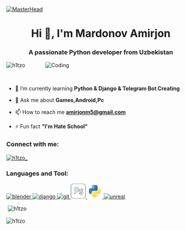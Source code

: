 [![MasterHead](https://wallpaperxyz.com/wp-content/uploads/Gif-Animated-Wallpaper-Background-Full-HD-Free-Download-for-PC-Macbook-261121-Wallpaperxyz.com-38.gif)]()
<h1 align="center">Hi 👋, I'm Mardonov Amirjon</h1>
<h3 align="center">A passionate Python developer from Uzbekistan</h3>
<img align="right" alt="Coding" width="400" src="https://media1.tenor.com/m/n0Bm7SUiGvMAAAAd/cock-ass.gif">

<p align="left"> <img src="https://komarev.com/ghpvc/?username=h1tzo&label=Profile%20views&color=0e75b6&style=flat" alt="h1tzo" /> </p>

<p align="left"> <a href="https://twitter.com/" target="blank"><img src="https://img.shields.io/twitter/follow/?logo=twitter&style=for-the-badge" alt="" /></a> </p>

- 🌱 I’m currently learning **Python & Django & Telegram Bot Creating**

- 💬 Ask me about **Games,Android,Pc**

- 📫 How to reach me **amirjonm5@gmail.com**

- ⚡ Fun fact **"I'm Hate School"**

<h3 align="left">Connect with me:</h3>
<p align="left">
<a href="https://discord.com/channels/1180773705786347540/1180773705786347542" target="blank"><img align="center" src="https://raw.githubusercontent.com/rahuldkjain/github-profile-readme-generator/master/src/images/icons/Social/discord.svg" alt="h1tzo_" height="30" width="40" /></a>
</p>

<h3 align="left">Languages and Tool:</h3>
<p align="left"> <a href="https://www.blender.org/" target="_blank" rel="noreferrer"> <img src="https://download.blender.org/branding/community/blender_community_badge_white.svg" alt="blender" width="40" height="40"/> </a> <a href="https://www.djangoproject.com/" target="_blank" rel="noreferrer"> <img src="https://cdn.worldvectorlogo.com/logos/django.svg" alt="django" width="40" height="40"/> </a> <a href="https://git-scm.com/" target="_blank" rel="noreferrer"> <img src="https://www.vectorlogo.zone/logos/git-scm/git-scm-icon.svg" alt="git" width="40" height="40"/> </a> <a href="https://www.photoshop.com/en" target="_blank" rel="noreferrer"> <img src="https://raw.githubusercontent.com/devicons/devicon/master/icons/photoshop/photoshop-line.svg" alt="photoshop" width="40" height="40"/> </a> <a href="https://www.python.org" target="_blank" rel="noreferrer"> <img src="https://raw.githubusercontent.com/devicons/devicon/master/icons/python/python-original.svg" alt="python" width="40" height="40"/> </a> <a href="https://unrealengine.com/" target="_blank" rel="noreferrer"> <img src="https://raw.githubusercontent.com/kenangundogan/fontisto/036b7eca71aab1bef8e6a0518f7329f13ed62f6b/icons/svg/brand/unreal-engine.svg" alt="unreal" width="40" height="40"/> </a> </p>

<p>&nbsp;<img align="center" src="https://github-readme-stats.vercel.app/api?username=h1tzo&show_icons=true&locale=en" alt="h1tzo" /></p>

<p><img align="center" src="https://github-readme-streak-stats.herokuapp.com/?user=h1tzo&" alt="h1tzo" /></p>
